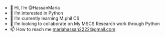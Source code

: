 - 👋 Hi, I’m @HassanMaria
- 👀 I’m interested in Python
- 🌱 I’m currently learning M.phil CS
- 💞️ I’m looking to collaborate on My MSCS Research work through Python
- 📫 How to reach me mariahassan2222@gmail.com

<!---
HassanMaria/HassanMaria is a ✨ special ✨ repository because its `README.md` (this file) appears on your GitHub profile.
You can click the Preview link to take a look at your changes.
--->

